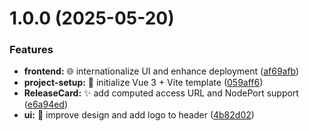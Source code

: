 # 1.0.0 (2025-05-20)


### Features

* **frontend:** 🌐 internationalize UI and enhance deployment ([af69afb](https://github.com/Ekonum/app-store-front/commit/af69afb2d78f6001e5d934841da3194c53fb136b))
* **project-setup:** 🚀 initialize Vue 3 + Vite template ([059aff6](https://github.com/Ekonum/app-store-front/commit/059aff61087ee639d9e84f85139e73b9c74e2b0e))
* **ReleaseCard:** ✨ add computed access URL and NodePort support ([e6a94ed](https://github.com/Ekonum/app-store-front/commit/e6a94ed7d4ce551c9d529374a4f5d008e9b5a2ee))
* **ui:** 🌟 improve design and add logo to header ([4b82d02](https://github.com/Ekonum/app-store-front/commit/4b82d028d5a353889ddca1e6a8581f948200e11e))
